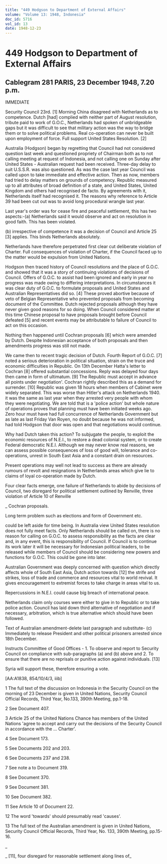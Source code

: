 ```yaml
---
title: "449 Hodgson to Department of External Affairs"
volume: "Volume 13: 1948, Indonesia"
doc_id: 5716
vol_id: 13
date: 1948-12-23
---
```


# 449 Hodgson to Department of External Affairs

## Cablegram 281 PARIS, 23 December 1948, 7.20 p.m.

IMMEDIATE

Security Council 23rd. [1] Morning China disagreed with Netherlands as to competence. Dutch [had] complied with neither part of August resolution, tribute paid to work of G.O.C., Netherlands had spoken of unbridgeable gaps but it was difficult to see that military action was the way to bridge them or to solve political problems. Real co-operation can never be built upon employment of force. Full support United States Resolution. [2]

Australia (Hodgson) began by regretting that Council had not considered question last week and questioned propriety of Chairman both as to not calling meeting at request of Indonesia, and not calling one on Sunday after United States - Australian request had been received. Three-day delay to suit U.S.S.R. was also questioned. As was the case last year Council was called upon to take immediate and effective action. Then as now, members had tried to delay matters on grounds of competency. Republic measured up to all attributes of broad definition of a state, and United States, United Kingdom and others had recognised de facto. By agreements with it, Netherlands itself had recognised it. The reasons why reference to Article 39 had been cut out was to avoid long procedural wrangle last year.

Last year's order was for cease fire and peaceful settlement, this has two aspects:-(a) Netherlands said it would observe and act on resolution in good faith. This has been violated.

(b) irrespective of competence it was a decision of Council and Article 25 [3] applies. This binds Netherlands absolutely.

Netherlands have therefore perpetrated first clear cut deliberate violation of Charter. Full consequences of violation of Charter, if the Council faced up to the matter would be expulsion from United Nations.

Hodgson then traced history of Council resolutions and the place of G.O.C. and showed that it was a story of continuing violations of decisions of Council. Offers of G.O.C. to assist had been ignored and early in year no progress was made owing to differing interpretations. In circumstances it was clear duty of G.O.C. to formulate proposals and United States and Australian Representatives did so. [4] These proved abortive because of veto of Belgian Representative who prevented proposals from becoming document of the Committee. Dutch rejected proposals although they have never given good reasons for so doing. When Council considered matter at this time Chinese proposal to have proposals brought before Council defeated [5] and recent events may be attributable to failure of Council to act on this occasion.

Nothing then happened until Cochran proposals [6] which were amended by Dutch. Despite Indonesian acceptance of both proposals and then amendments progress was still not made.

We came then to recent tragic decision of Dutch. Fourth Report of G.O.C. [7] noted a serious deterioration in political situation, strain on the truce and economic difficulties in Republic. On 13th December Hatta's letter to Cochran [8] offered substantial concessions. Reply was delayed four days then came in form of ultimatum. [9] The Republic must accept in advance all points under negotiation'. Cochran rightly described this as a demand for surrender. [10] Republic was given 18 hours when members of Cabinet were widely separated. This was worse than Hitler's attack on Netherlands 1940. it was the same as last year when they arrested very people with whom they were negotiating. We are told that is a 'police action' but whole nature of operations proves that planning must have been initiated weeks ago. Zero hour must have had full concurrence of Netherlands Government but as late as last Friday Van Royen, no doubt because he was not informed, had told Hodgson that door was open and that negotiations would continue.

Why had Dutch taken this action? To subjugate the people, to exploit the economic resources of N.E.I., to restore a dead colonial system, or to create Federal democratic N.E.I. Although we may never know real reasons, we can assess possible consequences of loss of good will, tolerance and co-operations, unrest in South East Asia and a constant drain on resources.

Present operations may well not lead to success as there are already rumours of revolt and resignations in Netherlands areas which give lie to claims of loyal co-operation made by Dutch.

Four clear facts emerge, one failure of Netherlands to abide by decisions of Council, two disregard for political settlement outlined by Renville, three violation of Article 10 of Renville 

_ Cochran proposals.

Long term problem such as elections and form of Government etc.

could be left aside for time being. In Australia view United States resolution does not fully meet facts. Only Netherlands should be called on, there is no reason for calling on G.O.C. to assess responsibility as the facts are clear and, in any event, this is responsibility of Council. If Council is to continue its work later it will be necessary for Indonesian political leaders, to be released while members of Council should be considering new powers and functions for G.O.C. This could be gone into later.

Australian Government was deeply concerned with question which directly affects whole of South East Asia, Dutch action towards [12] the strife and strikes, loss of trade and commerce and resources vital to world revival. It gives encouragement to extremist forces to take charge in areas vital to us.

Repercussions in N.E.I. could cause big breach of international peace.

Netherlands claim only courses were either to give in to Republic or to take police action. Council has laid down third alternative of negotiation and if necessary, arbitration, which is true alternative which should have been followed.

Text of Australian amendment-delete last paragraph and substitute- (c) Immediately to release President and other political prisoners arrested since 18th December.

Instructs Committee of Good Offices - 1. To observe and report to Security Council on compliance with sub-paragraphs (a) and (b) above and 2. To ensure that there are no reprisals or punitive action against individuals. [13]

Syria will support these, therefore ensuring a vote.

[AA:A1838, 854/10/4/3, iiib]

1 The full text of the discussion on Indonesia in the Security Council on the morning of 23 December is given in United Nations, Security Council Official Records, Third Year, No.133, 390th Meeting, pp.1-18.

2 See Document 407.

3 Article 25 of the United Nations Chance has members of the United Nations 'agree to accept and carry out the decisions of the Security Council in accordance with the ... Charter'.

4 See Document 173.

5 See Documents 202 and 203.

6 See Documents 237 and 238.

7 See note a to Document 319.

8 See Document 370.

9 See Document 381.

10 See Document 382.

11 See Article 10 of Document 22.

12 The word 'towards' should presumably read 'causes'.

13 The full text of the Australian amendment is given in United Nations, Security Council Official Records, Third Year, No. 133, 390th Meeting, pp.15-16.

_

_ [11], four disregard for reasonable settlement along lines of_
